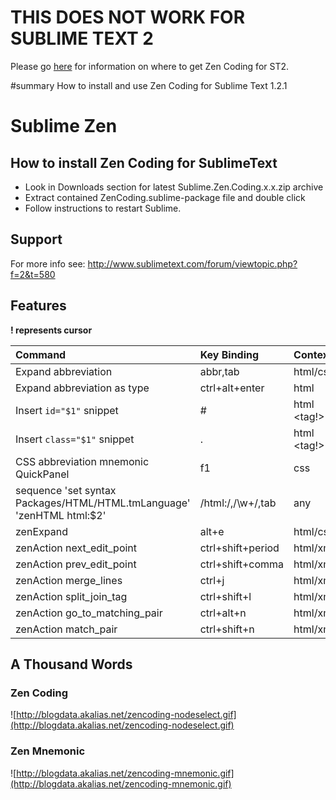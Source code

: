 # THIS DOES NOT WORK FOR SUBLIME TEXT 2 #

Please go [here](http://www.sublimetext.com/forum/viewtopic.php?f=2&t=580&p=10654#p10654) for information on where to get Zen Coding for ST2.

#summary How to install and use Zen Coding for Sublime Text 1.2.1
# Sublime Zen #

## How to install Zen Coding for SublimeText ##

  * Look in Downloads section for latest Sublime.Zen.Coding.x.x.zip archive
  * Extract contained ZenCoding.sublime-package file and double click
  * Follow instructions to restart Sublime.

## Support ##

For more info see: http://www.sublimetext.com/forum/viewtopic.php?f=2&t=580

## Features ##

**! represents cursor**

| **Command**                                                             | **Key Binding**       | **Context**    |
|:------------------------------------------------------------------------|:----------------------|:---------------|
|Expand abbreviation                                                      | abbr,tab              | html/css       |
|Expand abbreviation as type                                              | ctrl+alt+enter        | html           |
|Insert ` id="$1" ` snippet                                               | #                     | html <tag!>    |
|Insert ` class="$1" ` snippet                                            | .                     | html <tag!>    |
|CSS abbreviation mnemonic QuickPanel                                     | f1                    | css            |
|sequence 'set syntax Packages/HTML/HTML.tmLanguage' 'zenHTML html:$2'    | /html:/,/\w+/,tab     | any            |
|zenExpand                                                                | alt+e                 | html/css       |
|zenAction next\_edit\_point                                              | ctrl+shift+period     | html/xml       |
|zenAction prev\_edit\_point                                              | ctrl+shift+comma      | html/xml       |
|zenAction merge\_lines                                                   | ctrl+j                | html/xml       |
|zenAction split\_join\_tag                                               | ctrl+shift+l          | html/xml       |
|zenAction go\_to\_matching\_pair                                          | ctrl+alt+n            | html/xml       |
|zenAction match\_pair                                                    | ctrl+shift+n          | html/xml       |

## A Thousand Words ##

### Zen Coding ###
![http://blogdata.akalias.net/zencoding-nodeselect.gif](http://blogdata.akalias.net/zencoding-nodeselect.gif)

### Zen Mnemonic ###
![http://blogdata.akalias.net/zencoding-mnemonic.gif](http://blogdata.akalias.net/zencoding-mnemonic.gif)